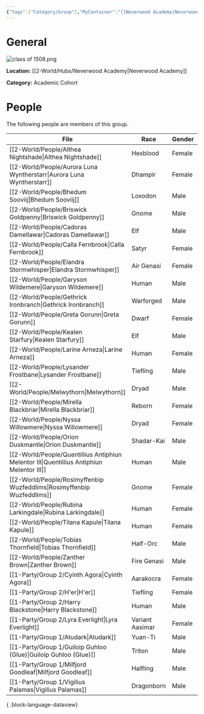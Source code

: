 ```yaml
---
{"tags":["Category/Group"],"MyContainer":"[[Neverwood Academy|Neverwood Academy]]","MyCategory":"Academic Cohort","image":"class of 1508.png","obsidianUIMode":"preview","leader":null,"officers":null,"members":null,"initiates":null,"faction":null,"primary_contact":null,"benefits":[{"standing":1,"reward":"What do they get at level 1?"},{"standing":2,"reward":"What do they get at level 2?"},{"standing":3,"reward":"What do they get at level 3?"}],"dg-publish":true,"dg-path":"World/Groups/Cohort of 1508.md","permalink":"/world/groups/cohort-of-1508/","dgPassFrontmatter":true,"updated":"2025-09-28T23:15:22.000+01:00"}
---
```



# General

![class of 1508.png](/img/user/z_Assets/classLogos/class%20of%201508.png)

**Location:** [[2-World/Hubs/Neverwood Academy\|Neverwood Academy]]

**Category:** Academic Cohort 

# People

The following people are members of this group.  


| File                                                                                         | Race            | Gender | College     |
| -------------------------------------------------------------------------------------------- | --------------- | ------ | ----------- |
| [[2-World/People/Althea Nightshade\|Althea Nightshade]]                                   | Hexblood        | Female | Witherbloom |
| [[2-World/People/Aurora Luna Wyntherstarr\|Aurora Luna Wyntherstarr]]                     | Dhampir         | Female | Witherbloom |
| [[2-World/People/Bhedum Sooviij\|Bhedum Sooviij]]                                         | Loxodon         | Male   | Lorehold    |
| [[2-World/People/Briswick Goldpenny\|Briswick Goldpenny]]                                 | Gnome           | Male   | Quandrix    |
| [[2-World/People/Cadoras Damellawar\|Cadoras Damellawar]]                                 | Elf             | Male   | Quandrix    |
| [[2-World/People/Calla Fernbrook\|Calla Fernbrook]]                                       | Satyr           | Female | Lorehold    |
| [[2-World/People/Elandra Stormwhisper\|Elandra Stormwhisper]]                             | Air Genasi      | Female | Prismari    |
| [[2-World/People/Garyson Wildemere\|Garyson Wildemere]]                                   | Human           | Male   | Silverquill |
| [[2-World/People/Gethrick Ironbranch\|Gethrick Ironbranch]]                               | Warforged       | Male   | Quandrix    |
| [[2-World/People/Greta Gorunn\|Greta Gorunn]]                                             | Dwarf           | Female | Lorehold    |
| [[2-World/People/Kealen Starfury\|Kealen Starfury]]                                       | Elf             | Male   | Silverquill |
| [[2-World/People/Larine Arneza\|Larine Arneza]]                                           | Human           | Female | Quandrix    |
| [[2-World/People/Lysander Frostbane\|Lysander Frostbane]]                                 | Tiefling        | Male   | Prismari    |
| [[2-World/People/Melwythorn\|Melwythorn]]                                                 | Dryad           | Male   | Witherbloom |
| [[2-World/People/Mirella Blackbriar\|Mirella Blackbriar]]                                 | Reborn          | Female | Witherbloom |
| [[2-World/People/Nyssa Willowmere\|Nyssa Willowmere]]                                     | Dryad           | Female | Witherbloom |
| [[2-World/People/Orion Duskmantle\|Orion Duskmantle]]                                     | Shadar-Kai      | Male   | Silverquill |
| [[2-World/People/Quentillius Antiphiun Melentor III\|Quentillius Antiphiun Melentor III]] | Human           | Male   | Prismari    |
| [[2-World/People/Rosimyffenbip Wuzfeddlims\|Rosimyffenbip Wuzfeddlims]]                   | Gnome           | Female | Lorehold    |
| [[2-World/People/Rubina Larkingdale\|Rubina Larkingdale]]                                 | Human           | Female | Silverquill |
| [[2-World/People/Tilana Kapule\|Tilana Kapule]]                                           | Human           | Female | Quandrix    |
| [[2-World/People/Tobias Thornfield\|Tobias Thornfield]]                                   | Half-Orc        | Male   | Lorehold    |
| [[2-World/People/Zanther Brown\|Zanther Brown]]                                           | Fire Genasi     | Male   | Prismari    |
| [[1-Party/Group 2/Cyinth Agora\|Cyinth Agora]]                                            | Aarakocra       | Female | Lorehold    |
| [[1-Party/Group 2/H'er\|H'er]]                                                            | Tiefling        | Female | Prismari    |
| [[1-Party/Group 2/Harry Blackstone\|Harry Blackstone]]                                    | Human           | Male   | Quandrix    |
| [[1-Party/Group 2/Lyra Everlight\|Lyra Everlight]]                                        | Variant Aasimar | Female | Silverquill |
| [[1-Party/Group 1/Atudark\|Atudark]]                                                      | Yuan-Ti         | Male   | Witherbloom |
| [[1-Party/Group 1/Guiloip Guhloo (Glue)\|Guiloip Guhloo (Glue)]]                          | Triton          | Male   | Witherbloom |
| [[1-Party/Group 1/Milfjord Goodleaf\|Milfjord Goodleaf]]                                  | Halfling        | Male   | Witherbloom |
| [[1-Party/Group 1/Vigilius Palamas\|Vigilius Palamas]]                                    | Dragonborn      | Male   | Quandrix    |

{ .block-language-dataview}
